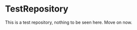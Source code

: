 TestRepository
==============

This is a test repository, nothing to be seen here. Move on now.  
 
 
   
  
   
     
              
        
          
            
          
       
      
       
   
     
    
  
  
 
 
 

